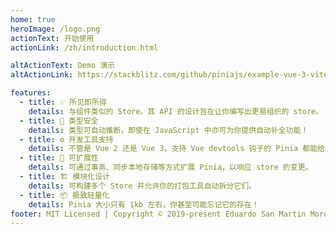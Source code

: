 ```yaml
---
home: true
heroImage: /logo.png
actionText: 开始使用
actionLink: /zh/introduction.html

altActionText: Demo 演示
altActionLink: https://stackblitz.com/github/piniajs/example-vue-3-vite

features:
  - title: 💡 所见即所得
    details: 与组件类似的 Store。其 API 的设计旨在让你编写出更易组织的 store。
  - title: 🔑 类型安全
    details: 类型可自动推断，即使在 JavaScript 中亦可为你提供自动补全功能！
  - title: ⚙️ 开发工具支持
    details: 不管是 Vue 2 还是 Vue 3，支持 Vue devtools 钩子的 Pinia 都能给你更好的开发体验。
  - title: 🔌 可扩展性
    details: 可通过事务、同步本地存储等方式扩展 Pinia，以响应 store 的变更。
  - title: 🏗 模块化设计
    details: 可构建多个 Store 并允许你的打包工具自动拆分它们。
  - title: 📦 极致轻量化
    details: Pinia 大小只有 1kb 左右，你甚至可能忘记它的存在！
footer: MIT Licensed | Copyright © 2019-present Eduardo San Martin Morote
---
```


<ClientOnly>
  <ThemeToggle/>
  <!-- <TestStore/> -->
</ClientOnly>

<HomeSponsors />

<script setup>
import HomeSponsors from '../.vitepress/components/HomeSponsors.vue'
import ThemeToggle from '../.vitepress/components/ThemeToggle.vue'
// import TestStore from '../.vitepress/components/TestStore.vue'
</script>
